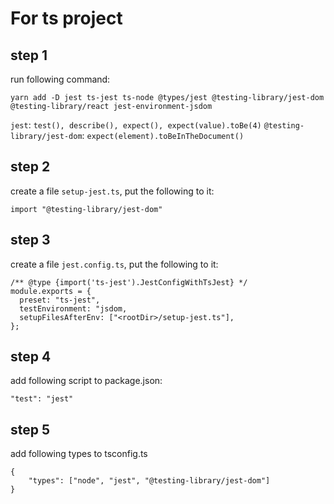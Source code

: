 # For ts project

## step 1
run following command: 

``` yarn add -D jest ts-jest ts-node @types/jest @testing-library/jest-dom @testing-library/react jest-environment-jsdom ```

`jest`: `test(), describe(), expect(), expect(value).toBe(4)`
`@testing-library/jest-dom`: `expect(element).toBeInTheDocument()`

## step 2
create a file `setup-jest.ts`, put the following to it:

``` import "@testing-library/jest-dom" ```

## step 3
create a file `jest.config.ts`, put the following to it:

```
/** @type {import('ts-jest').JestConfigWithTsJest} */
module.exports = {
  preset: "ts-jest",
  testEnvironment: "jsdom,
  setupFilesAfterEnv: ["<rootDir>/setup-jest.ts"],
};
```

## step 4
add following script to package.json:

```
"test": "jest"
```

## step 5
add following types to tsconfig.ts

```
{
    "types": ["node", "jest", "@testing-library/jest-dom"]
}
```
